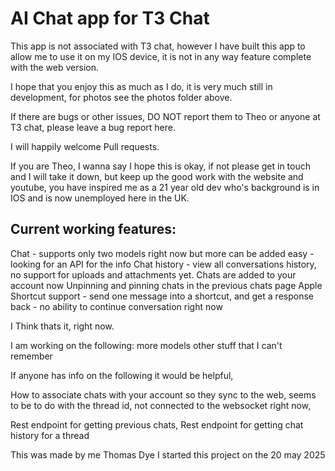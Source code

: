 # AI Chat app for T3 Chat 


This app is not associated with T3 chat, however I have built this app to allow me to use it on my IOS device, it is not in any way feature complete with the web version. 

I hope that you enjoy this as much as I do, it is very much still in development, for photos see the photos folder above. 


If there are bugs or other issues, DO NOT report them to Theo or anyone at T3 chat, please leave a bug report here. 


I will happily welcome Pull requests.


If you are Theo, I wanna say I hope this is okay, if not please get in touch and I will take it down, but keep up the good work with the website and youtube, you have inspired me as a 21 year old dev who's background is in IOS and is now unemployed here in the UK.

## Current working features:
Chat - supports only two models right now but more can be added easy - looking for an API for the info
Chat history  - view all conversations history, no support for uploads and attachments yet. 
Chats are added to your account now
Unpinning and pinning chats in the previous chats page
Apple Shortcut support - send one message into a shortcut, and get a response back - no ability to continue conversation right now

I Think thats it, right now. 

I am working on the following:
more models
other stuff that I can't remember 






If anyone has info on the following it would be helpful, 

How to associate chats with your account so they sync to the web, seems to be to do with the thread id, not connected to the websocket right now, 

Rest endpoint for getting previous chats,
Rest endpoint for getting chat history for a thread




This was made by me Thomas Dye 
I started this project on the 20 may 2025
